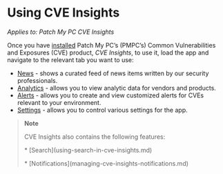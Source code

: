 # Using CVE Insights

_Applies to: Patch My PC CVE Insights_

Once you have [installed](../install-cve-insights.md) Patch My PC’s (PMPC’s) Common Vulnerabilities and Exposures (CVE) product, _CVE Insights_, to use it, load the app and navigate to the relevant tab you want to use:

* [News](cve-insights-news-tab.md) - shows a curated feed of news items written by our security professionals.
* [Analytics](cve-insights-analytics-tab.md) - allows you to view analytic data for vendors and products.
* [Alerts](cve-insights-alerts-tab.md) - allows you to create and view customized alerts for CVEs relevant to your environment.
* [Settings](cve-insights-settings-tab.md) - allows you to control various settings for the app.

> **Note**
>
> CVE Insights also contains the following features:
>
> \* \[Search]\(using-search-in-cve-insights.md)
>
> \* \[Notifications]\(managing-cve-insights-notifications.md)
